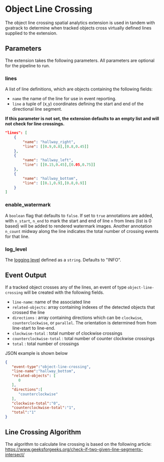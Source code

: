 # Object Line Crossing
The object line crossing spatial analytics extension is used in tandem with gvatrack to determine when tracked objects cross virtually defined lines supplied to the extension.

## Parameters
The extension takes the following parameters. All parameters are optional for the pipeline to run.

### lines
A list of line definitions, which are objects containing the following fields:
* `name` the name of the line for use in event reporting.
* `line` a tuple of (x,y) coordinates defining the start and end of the directional line segment.

**If this parameter is not set, the extension defaults to an empty list and will not check for line crossings.**

```json
"lines": [
    {
        "name": "hallway_right",
        "line": [[0.9,0.8],[0.8,0.45]]
    },
    {
        "name": "hallway_left",
        "line": [[0.15,0.45],[0.05,0.75]]
    },
    {
        "name": "hallway_bottom",
        "line": [[0.1,0.9],[0.8,0.9]]
    }
]
```
### enable_watermark
A `boolean` flag that defaults to `false`. If set to `true` annotations are added, with `n_start`, `n_end` to mark the start and end of line `n` from lines (list is 0 based) will be added to rendered watermark images. Another annotation `n_count` midway along the line indicates the total number of crossing events for that line.

### log_level
The [logging level](https://docs.python.org/3.8/library/logging.html#logging-levels) defined as a `string`. Defaults to "INFO".

## Event Output
If a tracked object crosses any of the lines, an event of type `object-line-crossing` will be created with the following fields.
* `line-name`: name of the associated line
* `related-objects`: array containing indexes of the detected objects that crossed the line
* `directions` : array containing directions which can be `clockwise`, `counterclockwise`, or `parallel`. The orientation is determined from from line-start to line-end.
* `clockwise-total` : total number of clockwise crossings
* `counterclockwise-total` : total number of counter clockwise crossings
* `total` : total number of crossings

JSON example is shown below

```json
{
   "event-type":"object-line-crossing",
   "line-name":"hallway_bottom",
   "related-objects": [
      0
   ],
   "directions":[
      "counterclockwise"
   ],
   "clockwise-total":"0",
   "counterclockwise-total":"1",
   "total":"1"
}
```

## Line Crossing Algorithm
The algorithm to calculate line crossing is based on the following article:
https://www.geeksforgeeks.org/check-if-two-given-line-segments-intersect/
